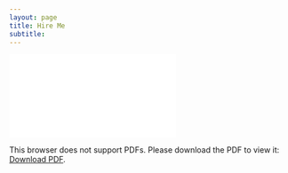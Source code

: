 ```yaml
---
layout: page
title: Hire Me
subtitle:
---
```


<object data="./assets/img/resume.pdf" type="application/pdf" width="700px" height="700px">
    <embed src="./assets/img/resume.pdf">
        <p>This browser does not support PDFs. Please download the PDF to view it: <a href="./assets/img/resume.pdf">Download PDF</a>.</p>
    </embed>
</object>
